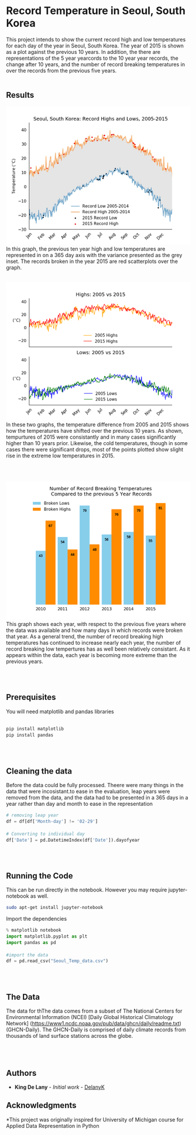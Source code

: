 # Record Temperature in Seoul, South Korea

This project intends to show the current record high and low temperatures for each day of the year in Seoul, South Korea. The year of 2015 is shown as a plot against the previous 10 years. In addition, the there are representations of the 5 year yearcords to the 10 year year records, the change after 10 years, and the number of record breaking temperatures in over the records from the previous five years. 
<br/>
<br/>

##  Results
![alt Seoul Temperature](https://raw.githubusercontent.com/delanyk/Data_Analytics/master/Seoul_Temperatures/Seoul_record_temperatures.jpg)
<br/>
In this graph, the previous ten year high and low temperatures are represented in on a 365 day axis with the variance presented as the grey inset. The records broken in the year 2015 are red scatterplots over the graph.
<br/>
<br/>

![alt 10 year change](https://raw.githubusercontent.com/delanyk/Data_Analytics/master/Seoul_Temperatures/10_year_change.png)
<br/>
In these two graphs, the temperature difference from 2005 and 2015 shows how the temperatures have shifted over the previous 10 years. As shown, tempurtures of 2015 were consistantly and in many cases significantly higher than 10 years prior. Likewise, the cold temperatures, though in some cases there were significant drops, most of the points plotted show slight rise in the extreme low temperatures in 2015. 

<br/>
<br/>

![alt extreme temps](https://raw.githubusercontent.com/delanyk/Data_Analytics/master/Seoul_Temperatures/extreme_temps.png)
<br/>
This graph shows each year, with respect to the previous five years where the data was available and how many days in which records were broken that year. As a general trend, the number of record breaking high temperatures has continued to increase nearly each year, the number of record breaking low tempertures has as well been relatively consistant. As it appears within the data, each year is becoming more extreme than the previous years.

<br/>
<br/>

## Prerequisites
You will need matplotlib and pandas libraries

```bash

pip install matplotlib
pip install pandas

```

<br/>
<br/>

## Cleaning the data


Before the data could be fully processed. Theere were many things in the data that were incosistant.to ease in the evaluation, leap years were removed from the data, and the data had to be presented in a 365 days in a year rather than day and month to ease in the representation 


```python
# removing leap year
df = df[df['Month-day'] != '02-29']

# Converting to individual day
df['Date'] = pd.DatetimeIndex(df['Date']).dayofyear

```
<br/>
<br/>

## Running the Code

This can be run directly in the notebook.
However you may require jupyter-notebook as well.


```bash
sudo apt-get install jupyter-notebook
```


Import the dependencies

```python
% matplotlib notebook
import matplotlib.pyplot as plt
import pandas as pd

#import the data
df = pd.read_csv("Seoul_Temp_data.csv")
```
<br/>
<br/>

## The Data

The data for thThe data comes from a subset of The National Centers for Environmental Information (NCEI) [Daily Global Historical Climatology Network] (https://www1.ncdc.noaa.gov/pub/data/ghcn/daily/readme.txt) (GHCN-Daily). The GHCN-Daily is comprised of daily climate records from thousands of land surface stations across the globe.
<br/>
<br/>
<br/>
<br/>

## Authors


* **King De Lany** - *Initial work* - [DelanyK](https://github.com/DelanyK)



## Acknowledgments

*This project was originally inspired for University of Michigan course for Applied Data Representation in Python

